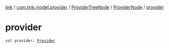[link](../../../index.md) / [com.tink.model.provider](../../index.md) / [ProviderTreeNode](../index.md) / [ProviderNode](index.md) / [provider](./provider.md)

# provider

`val provider: `[`Provider`](../../-provider/index.md)